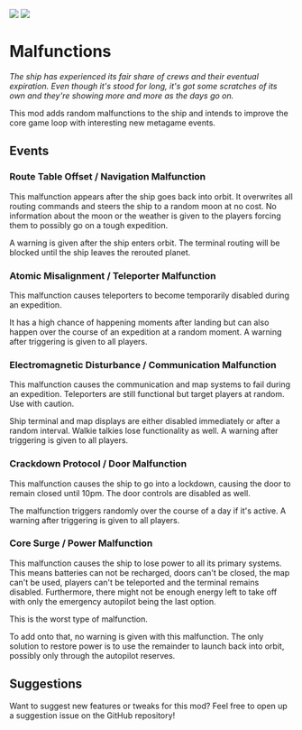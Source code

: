 
<img src="https://img.shields.io/badge/version-1.4.1-0AF" /></a>
<img src="https://img.shields.io/badge/lc--version-v49-000" /></a>

# Malfunctions #

*The ship has experienced its fair share of crews and their eventual expiration. Even though it's stood for long, it's got some scratches of its own and they're showing more and more as the days go on.*

This mod adds random malfunctions to the ship and intends to improve the core game loop with interesting new metagame events.

## Events ##

### Route Table Offset / Navigation Malfunction ###

This malfunction appears after the ship goes back into orbit. It overwrites all routing commands and steers the ship to a random moon at no cost. No information about the moon or the weather is given to the players forcing them to possibly go on a tough expedition.

A warning is given after the ship enters orbit. The terminal routing will be blocked until the ship leaves the rerouted planet.

### Atomic Misalignment / Teleporter Malfunction ###

This malfunction causes teleporters to become temporarily disabled during an expedition.

It has a high chance of happening moments after landing but can also happen over the course of an expedition at a random moment. A warning after triggering is given to all players.

### Electromagnetic Disturbance / Communication Malfunction ###

This malfunction causes the communication and map systems to fail during an expedition. Teleporters are still functional but target players at random. Use with caution.

Ship terminal and map displays are either disabled immediately or after a random interval. Walkie talkies lose functionality as well. A warning after triggering is given to all players. 

### Crackdown Protocol / Door Malfunction ###

This malfunction causes the ship to go into a lockdown, causing the door to remain closed until 10pm. The door controls are disabled as well.

The malfunction triggers randomly over the course of a day if it's active. A warning after triggering is given to all players.

### Core Surge / Power Malfunction ###

This malfunction causes the ship to lose power to all its primary systems. This means batteries can not be recharged, doors can't be closed, the map can't be used, players can't be teleported and the terminal remains disabled. Furthermore, there might not be enough energy left to take off with only the emergency autopilot being the last option.

This is the worst type of malfunction.

To add onto that, no warning is given with this malfunction. The only solution to restore power is to use the remainder to launch back into orbit, possibly only through the autopilot reserves.

## Suggestions ##

Want to suggest new features or tweaks for this mod? Feel free to open up a suggestion issue on the GitHub repository!